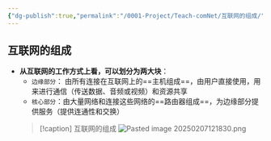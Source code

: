 ```yaml
---
{"dg-publish":true,"permalink":"/0001-Project/Teach-comNet/互联网的组成/"}
---
```


## 互联网的组成
- **从互联网的工作方式上看，可以划分为两大块**：
	- `边缘部分`： 由所有连接在互联网上的==主机组成==，由用户直接使用，用来进行通信（传送数据、音频或视频）和资源共享
	- `核心部分`：由大量网络和连接这些网络的==路由器组成==，为边缘部分提供服务（提供连通性和交换）
    > [!caption] 互联网的组成
     > ![Pasted image 20250207121830.png](/img/user/0001-Project/Teach-comNet/assets/Pasted%20image%2020250207121830.png)	 